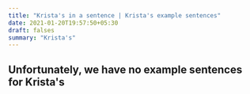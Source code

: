 ```yaml
---
title: "Krista's in a sentence | Krista's example sentences"
date: 2021-01-20T19:57:50+05:30
draft: falses
summary: "Krista's"
---
```

## Unfortunately, we have no example sentences for Krista's                 
